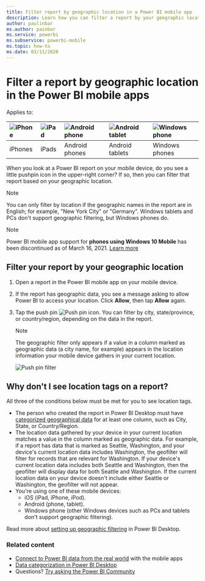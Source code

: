 ```yaml
---
title: Filter report by geographic location in a Power BI mobile app
description: Learn how you can filter a report by your geographic location in the Microsoft Power BI mobile apps, if the report owner set geographic tags.
author: paulinbar
ms.author: painbar
ms.service: powerbi
ms.subservice: powerbi-mobile
ms.topic: how-to
ms.date: 03/11/2020
---
```

# Filter a report by geographic location in the Power BI mobile apps
Applies to:

| ![iPhone](./media/mobile-apps-geographic-filtering/iphone-logo-50-px.png) | ![iPad](./media/mobile-apps-geographic-filtering/ipad-logo-50-px.png) | ![Android phone](./media/mobile-apps-geographic-filtering/android-phone-logo-50-px.png) | ![Android tablet](./media/mobile-apps-view-dashboard/android-tablet-logo-50-px.png) | ![Windows phone](./media/mobile-apps-geographic-filtering/win-10-logo-50-px.png) |
|:--- |:--- |:--- |:--- |:--- |
| iPhones |iPads |Android phones |Android tablets |Windows phones |

When you look at a Power BI report on your mobile device, do you see a little pushpin icon in the upper-right corner? If so, then you can filter that report based on your geographic location.

> [!NOTE]
> You can only filter by location if the geographic names in the report are in English; for example, "New York City" or "Germany". Windows tablets and PCs don't support geographic filtering, but Windows phones do.

>[!NOTE]
>Power BI mobile app support for **phones using Windows 10 Mobile** has been discontinued as of March 16, 2021. [Learn more](/legal/powerbi/powerbi-mobile/power-bi-mobile-app-end-of-support-for-windows-phones)

## Filter your report by your geographic location
1. Open a report in the Power BI mobile app on your mobile device.
1. If the report has geographic data, you see a message asking to allow Power BI to access your location. Click **Allow**, then tap **Allow** again.
1. Tap the push pin ![Push pin icon](./media/mobile-apps-geographic-filtering/power-bi-mobile-geo-icon.png). You can filter by city, state/province, or country/region, depending on the data in the report.

    > [!NOTE]
    > The geographic filter only appears if a value in a column marked as geographic data (a city name, for example) appears in the location information your mobile device gathers in your current location.
   
    ![Push pin filter](./media/mobile-apps-geographic-filtering/power-bi-mobile-geo-map-set-filter.png)

## Why don't I see location tags on a report?
All three of the conditions below must be met for you to see location tags. 

* The person who created the report in Power BI Desktop  must have [categorized geographical data](../../transform-model/desktop-mobile-geofiltering.md) for at least one column, such as City, State, or Country/Region.
* The location data gathered by your device in your current location matches a value in the column marked as geographic data. For example, if a report has data that is marked as Seattle, Washington, and your device's current location data includes Washington, the geofilter will filter for records that are relevant for Washington. If your device's current location data includes both Seattle and Washington, then the geofilter will display data for both Seattle and Washington. If the current location data on your device doesn't include either Seattle or Washington, the geofilter will not appear.
* You're using one of these mobile devices:
  * iOS (iPad, iPhone, iPod).
  * Android (phone, tablet).
  * Windows phone (other Windows devices such as PCs and tablets don't support geographic filtering).

Read more about [setting up geographic filtering](../../transform-model/desktop-mobile-geofiltering.md) in Power BI Desktop.

### Related content

* [Connect to Power BI data from the real world](mobile-apps-data-in-real-world-context.md) with the mobile apps
* [Data categorization in Power BI Desktop](../../transform-model/desktop-data-categorization.md) 
* Questions? [Try asking the Power BI Community](https://community.powerbi.com/)